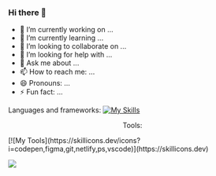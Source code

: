 ### Hi there 👋

- 🔭 I’m currently working on ...
- 🌱 I’m currently learning ...
- 👯 I’m looking to collaborate on ...
- 🤔 I’m looking for help with ...
- 💬 Ask me about ...
- 📫 How to reach me: ...
- 😄 Pronouns: ...
- ⚡ Fun fact: ...

Languages and frameworks:
[![My Skills](https://skillicons.dev/icons?i=js,html,css,bootstrap,sass,js,jquery,tailwind,ts,react)](https://skillicons.dev)

<p align="center">Tools:</p>
[![My Tools](https://skillicons.dev/icons?i=codepen,figma,git,netlify,ps,vscode)](https://skillicons.dev)


![](http://github-profile-summary-cards.vercel.app/api/cards/profile-details?username=woodTHPS&theme=default)
